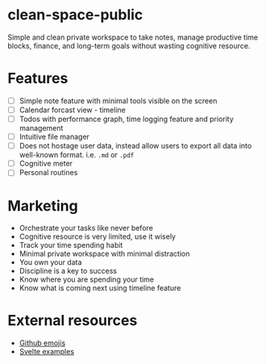 # clean-space-public
Simple and clean private workspace to take notes, manage productive time blocks, finance, and long-term goals without wasting cognitive resource. 

# Features
- [ ] Simple note feature with minimal tools visible on the screen
- [ ] Calendar forcast view - timeline
- [ ] Todos with performance graph, time logging feature and priority management
- [ ] Intuitive file manager
- [ ] Does not hostage user data, instead allow users to export all data into well-known format. i.e. `.md` or `.pdf`
- [ ] Cognitive meter
- [ ] Personal routines

# Marketing
- Orchestrate your tasks like never before
- Cognitive resource is very limited, use it wisely
- Track your time spending habit
- Minimal private workspace with minimal distraction
- You own your data
- Discipline is a key to success
- Know where you are spending your time
- Know what is coming next using timeline feature

# External resources
- [Github emojis](https://gist.github.com/rxaviers/7360908)
- [Svelte examples](https://svelte.dev/examples#hello-world)
